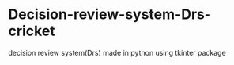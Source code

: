 # Decision-review-system-Drs-cricket
decision review system(Drs) made in python using tkinter package
